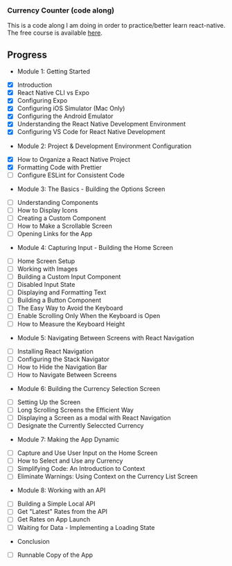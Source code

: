 ### Currency Counter (code along)

This is a code along I am doing in order to practice/better learn react-native.  The free course is available [here](https://learn.reactnativeschool.com/courses/enrolled/175915).

## Progress

* Module 1: Getting Started
- [x] Introduction
- [x] React Native CLI vs Expo
- [x] Configuring Expo
- [x] Configuring iOS Simulator (Mac Only)
- [x] Configuring the Android Emulator
- [x] Understanding the React Native Development Environment
- [x] Configuring VS Code for React Native Development
* Module 2: Project & Development Environment Configuration
- [x] How to Organize a React Native Project
- [x] Formatting Code with Prettier
- [ ] Configure ESLint for Consistent Code
* Module 3: The Basics - Building the Options Screen
- [ ] Understanding Components
- [ ] How to Display Icons
- [ ] Creating a Custom Component
- [ ] How to Make a Scrollable Screen
- [ ] Opening Links for the App
* Module 4: Capturing Input - Building the Home Screen
- [ ] Home Screen Setup
- [ ] Working with Images
- [ ] Building a Custom Input Component
- [ ] Disabled Input State
- [ ] Displaying and Formatting Text
- [ ] Building a Button Component
- [ ] The Easy Way to Avoid the Keyboard
- [ ] Enable Scrolling Only When the Keyboard is Open
- [ ] How to Measure the Keyboard Height
* Module 5: Navigating Between Screens with React Navigation
- [ ] Installing React Navigation
- [ ] Configuring the Stack Navigator
- [ ] How to Hide the Navigation Bar
- [ ] How to Navigate Between Screens
* Module 6: Building the Currency Selection Screen
- [ ] Setting Up the Screen
- [ ] Long Scrolling Screens the Efficient Way
- [ ] Displaying a Screen as a modal with React Navigation
- [ ] Designate the Currently Seleccted Currency
* Module 7: Making the App Dynamic
- [ ] Capture and Use User Input on the Home Screen
- [ ] How to Select and Use any Currency
- [ ] Simplifying Code: An Introduction to Context
- [ ] Eliminate Warnings: Using Context on the Currency List Screen
* Module 8: Working with an API
- [ ] Building a Simple Local API
- [ ] Get "Latest" Rates from the API
- [ ] Get Rates on App Launch
- [ ] Waiting for Data - Implementing a Loading State
* Conclusion
- [ ] Runnable Copy of the App